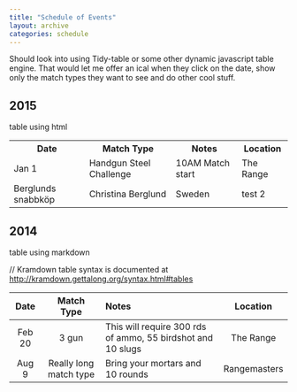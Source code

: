 ```yaml
---
title: "Schedule of Events"
layout: archive
categories: schedule
---
```



<script src="http://ajax.googleapis.com/ajax/libs/jquery/1.8.3/jquery.min.js">

<script src="/css/plugins/tidy-table.min.js"></script>
<script>
$(document).ready(function() {
	$('#container')
		.TidyTable({
			columnTitles: ['Column A', 'Column B', 'Column C', 'Column D', 'Column E'],
			columnValues: [
				['1', '1A', '1B', '1C', '1D', '1E'],
				['2', '2A', '2B', '2C', '2D', '2E'],
				['3', '3A', '3B', '3C', '3D', '3E'],
				['4', '4A', '4B', '4C', '4D', '4E'],
				['5', '5A', '5B', '5C', '5D', '5E']
			]
		});
});
</script>

<link rel="stylesheet" type="text/css" href="/css/tidy-table.min.css">


Should look into using Tidy-table or some other dynamic javascript table engine. That would let me offer an ical when they click on the date, show only the match types they want to see and do other cool stuff.

## 2015

table using html

<table id="2015">
  <tr>
    <th>Date</th>
    <th>Match Type</th>
    <th>Notes</th>
    <th>Location</th>
  </tr>
  <tr>
    <td>Jan 1</td>
    <td>Handgun Steel Challenge</td>
    <td>10AM Match start</td>
    <td>The Range</td>
  </tr>
  <tr class="alt">
    <td>Berglunds snabbköp</td>
    <td>Christina Berglund</td>
    <td>Sweden</td>
    <td>test 2</td>
  </tr>
</table>

<h2>2014</h2>

table using markdown

// Kramdown table syntax is documented at http://kramdown.gettalong.org/syntax.html#tables

| Date | Match Type | Notes | Location |
|:-:|:-:|:-|:-:|
| Feb 20 | 3 gun | This will require 300 rds of ammo, 55 birdshot and 10 slugs | The Range |
| Aug 9 | Really long match type | Bring your mortars and 10 rounds | Rangemasters |